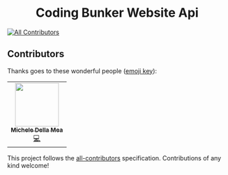 <div align="center">
        <h1>Coding Bunker Website Api</h1>
</div>

[![All Contributors](https://img.shields.io/badge/all_contributors-1-orange.svg?style=flat-square)](#contributors)

## Contributors

Thanks goes to these wonderful people ([emoji key](https://github.com/all-contributors/all-contributors#emoji-key)):

<!-- ALL-CONTRIBUTORS-LIST:START - Do not remove or modify this section -->
<!-- prettier-ignore-start -->
<!-- markdownlint-disable -->
<table>
  <tr>
    <td align="center"><a href="https://github.com/ArcaneDiver"><img src="https://avatars0.githubusercontent.com/u/47637591?v=4" width="100px;" alt=""/><br /><sub><b>Michele Della Mea</b></sub></a><br /><a href="https://github.com/Coding-Bunker/website-backend/commits?author=ArcaneDiver" title="Code">💻</a></td>
  </tr>
</table>

<!-- markdownlint-enable -->
<!-- prettier-ignore-end -->

<!-- ALL-CONTRIBUTORS-LIST:END -->

This project follows the [all-contributors](https://github.com/all-contributors/all-contributors) specification. Contributions of any kind welcome!
